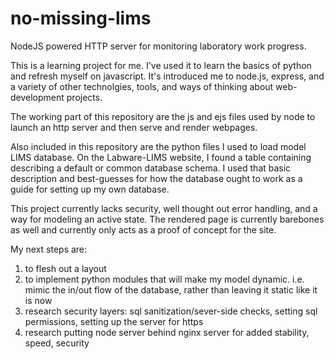 # no-missing-lims
NodeJS powered HTTP server for monitoring laboratory work progress.

This is a learning project for me. I've used it to learn the basics of python and refresh myself on javascript. It's introduced me to node.js, express, and a variety of other technolgies, tools, and ways of thinking about web-development projects.

The working part of this repository are the js and ejs files used by node to launch an http server and then serve and render webpages.

Also included in this repository are the python files I used to load model LIMS database.
On the Labware-LIMS website, I found a table containing describing a default or common database schema. I used that basic description and best-guesses for how the database ought to work as a guide for setting up my own database.

This project currently lacks security, well thought out error handling, and a way for modeling an active state. The rendered page is currently barebones as well and currently only acts as a proof of concept for the site.

My next steps are:
1. to flesh out a layout
2. to implement python modules that will make my model dynamic. i.e. mimic the in/out flow of the database, rather than leaving it static like it is now
3. research security layers: sql sanitization/sever-side checks, setting sql permissions, setting up the server for https
4. research putting node server behind nginx server for added stability, speed, security